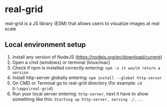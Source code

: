 # real-grid
real-grid is a JS library (ESM) that allows users to visualize images at real scale
## Local environment setup
1. Install any version of NodeJS (https://nodejs.org/en/download/current)
2. Open a cmd (windows) or terminal (linux/mac)
3. Check if npm is installed correctly entering: ```npm -v it would return a version```
4. Install http-server globally entering: ```npm install --global http-server```
5. On CMD or Terminal go to real-grid directory (for example: ```cd D:\apps\real-grid```)
6. Run your local server entering: ```http-server```, next it have to show something like this: ```Starting up http-server, serving ./....```
